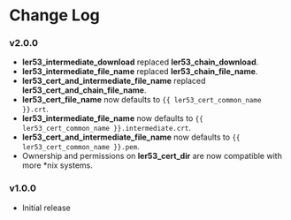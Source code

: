 # Change Log

### v2.0.0
* **ler53_intermediate_download** replaced **ler53_chain_download**.
* **ler53_intermediate_file_name** replaced **ler53_chain_file_name**.
* **ler53_cert_and_intermediate_file_name** replaced **ler53_cert_and_chain_file_name**.
* **ler53_cert_file_name** now defaults to `{{ ler53_cert_common_name }}.crt`.
* **ler53_intermediate_file_name** now defaults to `{{ ler53_cert_common_name }}.intermediate.crt`.
* **ler53_cert_and_intermediate_file_name** now defaults to `{{ ler53_cert_common_name }}.pem`.
* Ownership and permissions on **ler53_cert_dir** are now compatible with more *nix systems.

### v1.0.0
* Initial release